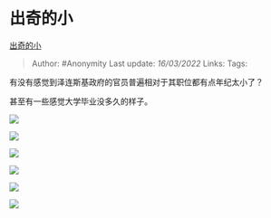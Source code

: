 # 出奇的小
[出奇的小](https://zhuanlan.zhihu.com/p/483359068)

> Author: #Anonymity 
> Last update: *16/03/2022* 
> Links:
> Tags: 

有没有感觉到泽连斯基政府的官员普遍相对于其职位都有点年纪太小了？

甚至有一些感觉大学毕业没多久的样子。

![](https://pic2.zhimg.com/v2-de86a193ab13a3d90ba15b31ae9097c5_b.jpg)

  

![](https://pic1.zhimg.com/v2-7e2dfcc540baf7ddd5282f84868e243c_b.jpg)

  

![](https://pic4.zhimg.com/v2-fd54d8cdd2c2649d0582fbc9b1cba07f_b.jpg)

  

![](https://pic3.zhimg.com/v2-0d920b33b2d8d38980998539ba655742_b.jpg)

  

![](https://pic3.zhimg.com/v2-a171b7e95de880426ae25e21299a363a_b.jpg)

  

![](https://pic4.zhimg.com/v2-c6821f89c0bf4bbce17fff01b93838e7_b.jpg)

